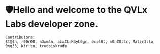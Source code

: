 # 🛡️Hello and welcome to the QVLx Labs developer zone.

    Contributors:
    $t@$h, r00r00, n3wm4n, aLxCLrK3yL0gr, 0cel0t, m0nZSt3r, Matzr3lla, 0mg33, K!r!to, trudeiskrude

